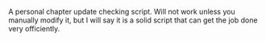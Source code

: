 A personal chapter update checking script. Will not work unless you manually modify it, but I will say it is a solid script that can get the job done very officiently.
